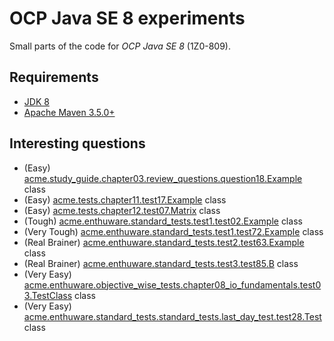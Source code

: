 # OCP Java SE 8 experiments

Small parts of the code for *OCP Java SE 8* (1Z0-809).

## Requirements

* [JDK 8](http://www.oracle.com/technetwork/java/javase/downloads/index.html)
* [Apache Maven 3.5.0+](https://maven.apache.org/download.cgi)

## Interesting questions

* (Easy) [acme.study_guide.chapter03.review_questions.question18.Example](https://github.com/dbelob/ocp-jse8/blob/master/src/main/java/acme/study_guide/chapter03/review_questions/question18/Example.java) class
* (Easy) [acme.tests.chapter11.test17.Example](https://github.com/dbelob/ocp-jse8/blob/master/src/main/java/acme/tests/chapter11/test17/Example.java) class
* (Easy) [acme.tests.chapter12.test07.Matrix](https://github.com/dbelob/ocp-jse8/blob/master/src/main/java/acme/tests/chapter12/test07/Matrix.java) class
* (Tough) [acme.enthuware.standard_tests.test1.test02.Example](https://github.com/dbelob/ocp-jse8/blob/master/src/main/java/acme/enthuware/standard_tests/test1/test02/Example.java) class
* (Very Tough) [acme.enthuware.standard_tests.test1.test72.Example](https://github.com/dbelob/ocp-jse8/blob/master/src/main/java/acme/enthuware/standard_tests/test1/test72/Example.java) class
* (Real Brainer) [acme.enthuware.standard_tests.test2.test63.Example](https://github.com/dbelob/ocp-jse8/blob/master/src/main/java/acme/enthuware/standard_tests/test2/test63/Example.java) class
* (Real Brainer) [acme.enthuware.standard_tests.test3.test85.B](https://github.com/dbelob/ocp-jse8/blob/master/src/main/java/acme/enthuware/standard_tests/test3/test85/B.java) class
* (Very Easy) [acme.enthuware.objective_wise_tests.chapter08_io_fundamentals.test03.TestClass](https://github.com/dbelob/ocp-jse8/blob/master/src/main/java/acme/enthuware/objective_wise_tests/chapter08_io_fundamentals/test03/TestClass.java) class
* (Very Easy) [acme.enthuware.standard_tests.standard_tests.last_day_test.test28.Test](https://github.com/dbelob/ocp-jse8/blob/master/src/main/java/acme/enthuware/standard_tests/last_day_test/test28/Test.java) class

